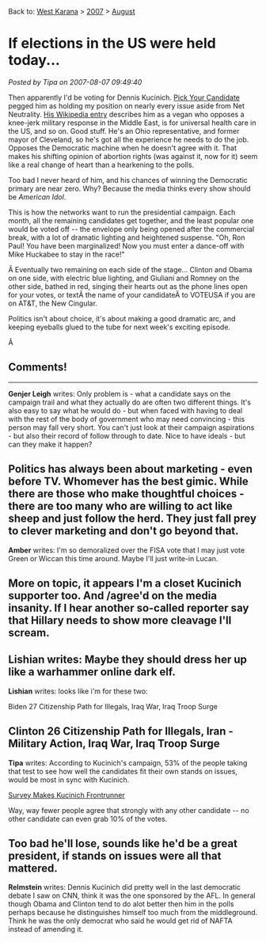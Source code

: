 Back to: [West Karana](/posts/westkarana.md) > [2007](/posts/2007/westkarana.md) > [August](./westkarana.md)
# If elections in the US were held today...

*Posted by Tipa on 2007-08-07 09:49:40*

Then apparently I'd be voting for Dennis Kucinich. [Pick Your Candidate](http://www.dehp.net/candidate/index.php) pegged him as holding my position on nearly every issue aside from Net Neutrality. [His Wikipedia entry](http://en.wikipedia.org/wiki/Kucinich) describes him as a vegan who opposes a knee-jerk military response in the Middle East, is for universal health care in the US, and so on. Good stuff. He's an Ohio representative, and former mayor of Cleveland, so he's got all the experience he needs to do the job. Opposes the Democratic machine when he doesn't agree with it. That makes his shifting opinion of abortion rights (was against it, now for it) seem like a real change of heart than a hearkening to the polls.

Too bad I never heard of him, and his chances of winning the Democratic primary are near zero. Why? Because the media thinks every show should be *American Idol*.

This is how the networks want to run the presidential campaign. Each month, all the remaining candidates get together, and the least popular one would be voted off -- the envelope only being opened after the commercial break, with a lot of dramatic lighting and heightened suspense. "Oh, Ron Paul! You have been marginalized! Now you must enter a dance-off with Mike Huckabee to stay in the race!"

Â Eventually two remaining on each side of the stage... Clinton and Obama on one side, with electric blue lighting, and Giuliani and Romney on the other side, bathed in red, singing their hearts out as the phone lines open for your votes, or textÂ the name of your candidateÂ to VOTEUSA if you are on AT&T, the New Cingular.

Politics isn't about choice, it's about making a good dramatic arc, and keeping eyeballs glued to the tube for next week's exciting episode.

Â 
## Comments!
---
**Genjer Leigh** writes: Only problem is - what a candidate says on the campaign trail and what they actually do are often two different things. It's also easy to say what he would do - but when faced with having to deal with the rest of the body of government who may need convincing - this person may fall very short. You can't just look at their campaign aspirations - but also their record of follow through to date. Nice to have ideals - but can they make it happen?

Politics has always been about marketing - even before TV. Whomever has the best gimic. While there are those who make thoughtful choices - there are too many who are willing to act like sheep and just follow the herd. They just fall prey to clever marketing and don't go beyond that.
---
**Amber** writes: I'm so demoralized over the FISA vote that I may just vote Green or Wiccan this time around. Maybe I'll just write-in Lucan.

More on topic, it appears I'm a closet Kucinich supporter too. And /agree'd on the media insanity. If I hear another so-called reporter say that Hillary needs to show more cleavage I'll scream.
---
**Lishian** writes: Maybe they should dress her up like a warhammer online dark elf.
---
**Lishian** writes: looks like i'm for these two:

Biden 27
 Citizenship Path for Illegals, Iraq War, Iraq Troop Surge

Clinton 26
 Citizenship Path for Illegals, Iran - Military Action, Iraq War, Iraq Troop Surge
---
**Tipa** writes: According to Kucinich's campaign, 53% of the people taking that test to see how well the candidates fit their own stands on issues, would be most in sync with Kucinich.

[Survey Makes Kucinich Frontrunner](http://www.allamericanpatriots.com/48727689_dennis_kucinich_dennis_kucinich_survey_public_attitudes_makes_kucinich_frontrunner)

Way, way fewer people agree that strongly with any other candidate -- no other candidate can even grab 10% of the votes.

Too bad he'll lose, sounds like he'd be a great president, if stands on issues were all that mattered.
---
**Relmstein** writes: Dennis Kucinich did pretty well in the last democratic debate I saw on CNN, think it was the one sponsored by the AFL. In general though Obama and Clinton tend to do alot better then him in the polls perhaps because he distinguishes himself too much from the middleground. Think he was the only democrat who said he would get rid of NAFTA instead of amending it.
